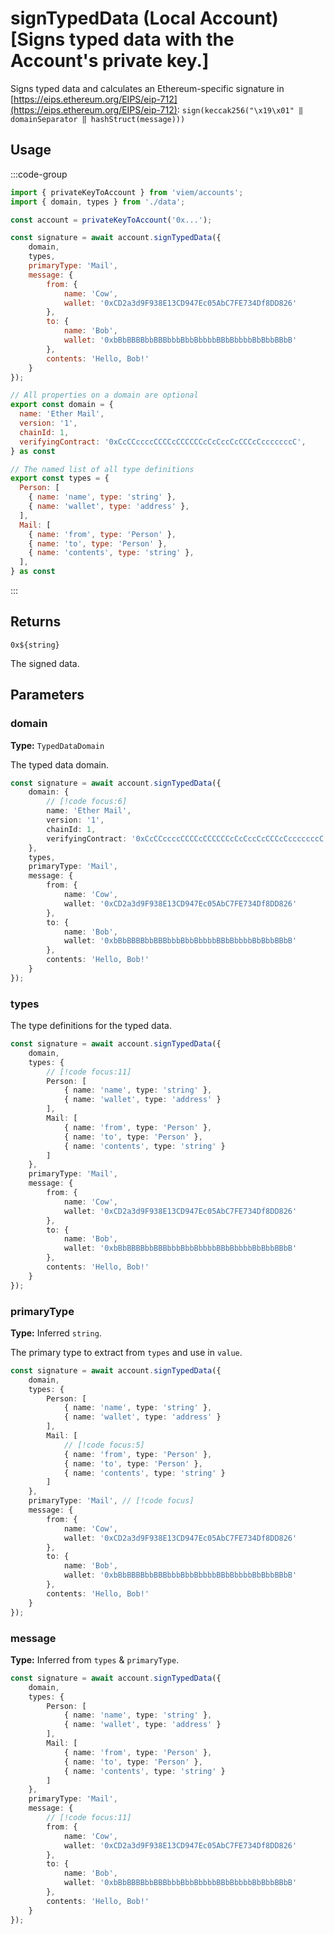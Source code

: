 # signTypedData (Local Account) [Signs typed data with the Account's private key.]

Signs typed data and calculates an Ethereum-specific signature in [https://eips.ethereum.org/EIPS/eip-712](https://eips.ethereum.org/EIPS/eip-712): `sign(keccak256("\x19\x01" ‖ domainSeparator ‖ hashStruct(message)))`

## Usage

:::code-group

```js twoslash [example.ts]
import { privateKeyToAccount } from 'viem/accounts';
import { domain, types } from './data';

const account = privateKeyToAccount('0x...');

const signature = await account.signTypedData({
    domain,
    types,
    primaryType: 'Mail',
    message: {
        from: {
            name: 'Cow',
            wallet: '0xCD2a3d9F938E13CD947Ec05AbC7FE734Df8DD826'
        },
        to: {
            name: 'Bob',
            wallet: '0xbBbBBBBbbBBBbbbBbbBbbbbBBbBbbbbBbBbbBBbB'
        },
        contents: 'Hello, Bob!'
    }
});
```

```js twoslash [data.ts] filename="data.ts"
// All properties on a domain are optional
export const domain = {
  name: 'Ether Mail',
  version: '1',
  chainId: 1,
  verifyingContract: '0xCcCCccccCCCCcCCCCCCcCcCccCcCCCcCcccccccC',
} as const

// The named list of all type definitions
export const types = {
  Person: [
    { name: 'name', type: 'string' },
    { name: 'wallet', type: 'address' },
  ],
  Mail: [
    { name: 'from', type: 'Person' },
    { name: 'to', type: 'Person' },
    { name: 'contents', type: 'string' },
  ],
} as const
```

:::

## Returns

`0x${string}`

The signed data.

## Parameters

### domain

**Type:** `TypedDataDomain`

The typed data domain.

```ts
const signature = await account.signTypedData({
    domain: {
        // [!code focus:6]
        name: 'Ether Mail',
        version: '1',
        chainId: 1,
        verifyingContract: '0xCcCCccccCCCCcCCCCCCcCcCccCcCCCcCcccccccC'
    },
    types,
    primaryType: 'Mail',
    message: {
        from: {
            name: 'Cow',
            wallet: '0xCD2a3d9F938E13CD947Ec05AbC7FE734Df8DD826'
        },
        to: {
            name: 'Bob',
            wallet: '0xbBbBBBBbbBBBbbbBbbBbbbbBBbBbbbbBbBbbBBbB'
        },
        contents: 'Hello, Bob!'
    }
});
```

### types

The type definitions for the typed data.

```ts
const signature = await account.signTypedData({
    domain,
    types: {
        // [!code focus:11]
        Person: [
            { name: 'name', type: 'string' },
            { name: 'wallet', type: 'address' }
        ],
        Mail: [
            { name: 'from', type: 'Person' },
            { name: 'to', type: 'Person' },
            { name: 'contents', type: 'string' }
        ]
    },
    primaryType: 'Mail',
    message: {
        from: {
            name: 'Cow',
            wallet: '0xCD2a3d9F938E13CD947Ec05AbC7FE734Df8DD826'
        },
        to: {
            name: 'Bob',
            wallet: '0xbBbBBBBbbBBBbbbBbbBbbbbBBbBbbbbBbBbbBBbB'
        },
        contents: 'Hello, Bob!'
    }
});
```

### primaryType

**Type:** Inferred `string`.

The primary type to extract from `types` and use in `value`.

```ts
const signature = await account.signTypedData({
    domain,
    types: {
        Person: [
            { name: 'name', type: 'string' },
            { name: 'wallet', type: 'address' }
        ],
        Mail: [
            // [!code focus:5]
            { name: 'from', type: 'Person' },
            { name: 'to', type: 'Person' },
            { name: 'contents', type: 'string' }
        ]
    },
    primaryType: 'Mail', // [!code focus]
    message: {
        from: {
            name: 'Cow',
            wallet: '0xCD2a3d9F938E13CD947Ec05AbC7FE734Df8DD826'
        },
        to: {
            name: 'Bob',
            wallet: '0xbBbBBBBbbBBBbbbBbbBbbbbBBbBbbbbBbBbbBBbB'
        },
        contents: 'Hello, Bob!'
    }
});
```

### message

**Type:** Inferred from `types` & `primaryType`.

```ts
const signature = await account.signTypedData({
    domain,
    types: {
        Person: [
            { name: 'name', type: 'string' },
            { name: 'wallet', type: 'address' }
        ],
        Mail: [
            { name: 'from', type: 'Person' },
            { name: 'to', type: 'Person' },
            { name: 'contents', type: 'string' }
        ]
    },
    primaryType: 'Mail',
    message: {
        // [!code focus:11]
        from: {
            name: 'Cow',
            wallet: '0xCD2a3d9F938E13CD947Ec05AbC7FE734Df8DD826'
        },
        to: {
            name: 'Bob',
            wallet: '0xbBbBBBBbbBBBbbbBbbBbbbbBBbBbbbbBbBbbBBbB'
        },
        contents: 'Hello, Bob!'
    }
});
```

